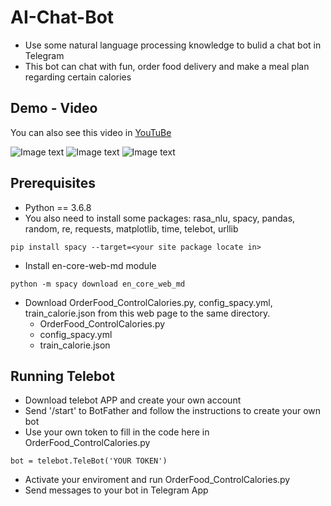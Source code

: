 # AI-Chat-Bot
* Use some natural language processing knowledge to bulid a chat bot in Telegram
* This bot can chat with fun, order food delivery and make a meal plan regarding certain calories

## Demo - Video
You can also see this video in [YouTuBe](https://youtu.be/TL2TMgcRpvk)

![Image text](https://github.com/HehuiGu/AI-Chat-Bot/blob/master/DEMO-VIDEO1.gif)
![Image text](https://github.com/HehuiGu/AI-Chat-Bot/blob/master/DEMO-VIDEO2.gif)
![Image text](https://github.com/HehuiGu/AI-Chat-Bot/blob/master/DEMO-VIDEO3.gif)

## Prerequisites
* Python == 3.6.8
* You also need to install some packages:
rasa_nlu, spacy, pandas, random, re, requests, matplotlib, time, telebot, urllib
```
pip install spacy --target=<your site package locate in>
```
* Install en-core-web-md module
```
python -m spacy download en_core_web_md
```
* Download OrderFood_ControlCalories.py, config_spacy.yml, train_calorie.json from this web page to the same directory.
  * OrderFood_ControlCalories.py
  * config_spacy.yml
  * train_calorie.json
  
## Running Telebot
* Download telebot APP and create your own account
* Send '/start' to BotFather and follow the instructions to create your own bot
* Use your own token to fill in the code here in OrderFood_ControlCalories.py
```
bot = telebot.TeleBot('YOUR TOKEN')
```
* Activate your enviroment and run OrderFood_ControlCalories.py
* Send messages to your bot in Telegram App
